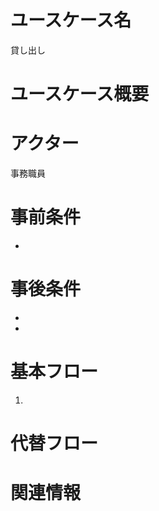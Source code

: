 <!-- 貸し出し -->
# ユースケース名
貸し出し
# ユースケース概要

# アクター
事務職員
# 事前条件
- 
# 事後条件
- 
- 
# 基本フロー
1. 

# 代替フロー


# 関連情報
